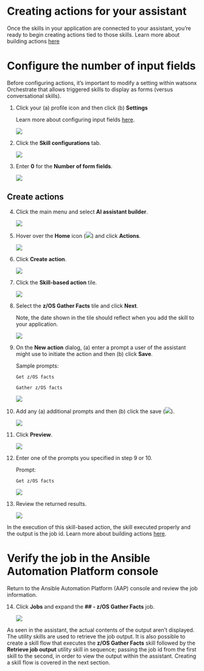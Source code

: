 # Creating actions for your assistant
Once the skills in your application are connected to your assistant, you’re ready to begin creating actions tied to those skills. Learn more about building actions <a href="https://www.ibm.com/docs/en/watsonx/watson-orchestrate/current?topic=assistants-building-your-ai-assistant-actions" target="_blank">here</a>

# Configure the number of input fields
Before configuring actions, it’s important to modify a setting within watsonx Orchestrate that allows triggered skills to display as forms (versus conversational skills). 

1. Click your (a) profile icon and then click (b) **Settings**

    Learn more about configuring input fields <a href="https://www.ibm.com/docs/en/watsonx/watson-orchestrate/current?topic=actions-defining-how-interact-skill-in-conversation#configuring-multi-turn-conversations" target="_blank">here</a>.

    ![](_attachments/skillsConfig0.png)

2. Click the **Skill configurations** tab.

    ![](_attachments/skillsConfig1.png)

3. Enter **0** for the **Number of form fields**.

    ![](_attachments/skillsConfig2.png)

## Create actions
4. Click the main menu and select **AI assistant builder**.

    ![](_attachments/createActions0.png)

5. Hover over the **Home** icon (![](_attachments/homeIcon.png)) and click **Actions**.

    ![](_attachments/createActions1.png)

6. Click **Create action**.

    ![](_attachments/createActions2.png)

7. Click the **Skill-based action** tile.

    ![](_attachments/createActions3.png)

8. Select the **z/OS Gather Facts** tile and click **Next**.

    Note, the date shown in the tile should reflect when you add the skill to your application.

    ![](_attachments/createActions4.png)

9. On the **New action** dialog, (a) enter a prompt a user of the assistant might use to initiate the action and then (b) click **Save**.

    Sample prompts:

    ```
    Get z/OS facts
    ```

    ```
    Gather z/OS facts
    ```

    ![](_attachments/createActions5.png)

10. Add any (a) additional prompts and then (b) click the save (![](_attachments/diskIcon)).

    ![](_attachments/createActions6.png)

11. Click **Preview**.

    ![](_attachments/createActions7.png)

12. Enter one of the prompts you specified in step 9 or 10.

    Prompt:
    ```
    Get z/OS facts
    ```

    ![](_attachments/createActions8.png)

13. Review the returned results.

    ![](_attachments/createActions9.png)

In the execution of this skill-based action, the skill executed properly and the output is the job id. Learn more about building actions <a href="https://www.ibm.com/docs/en/watsonx/watson-orchestrate/current?topic=assistants-building-your-ai-assistant-actions" target="_blank">here</a>.

# Verify the job in the Ansible Automation Platform console
Return to the Ansible Automation Platform (AAP) console and review the job information.

14. Click **Jobs** and expand the **## - z/OS Gather Facts** job.

    ![](_attachments/createActions10.png)

As seen in the assistant, the actual contents of the output aren’t displayed. The utility skills are used to retrieve the job output. It is also possible to create a skill flow that executes the **z/OS Gather Facts** skill followed by the **Retrieve job output** utility skill in sequence; passing the job id from the first skill to the second, in order to view the output within the assistant. Creating a skill flow is covered in the next section.

